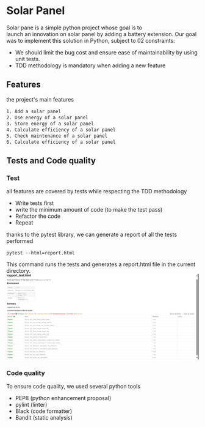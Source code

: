 # Solar Panel

Solar pane is a simple python project whose goal is to  
launch an innovation on solar panel by adding a battery 
extension. Our goal was to implement this solution in Python,
subject to 02 constraints:

- We should limit the bug cost and ensure ease of 
maintainability by using unit tests.
- TDD methodology is mandatory when adding a new feature


## Features
the project's main features 
```text
1. Add a solar panel
2. Use energy of a solar panel
3. Store energy of a solar panel
4. Calculate efficiency of a solar panel
5. Check maintenance of a solar panel
6. Calculate efficiency of a solar panel
```
## Tests and Code quality

### Test
all features are covered by tests while 
respecting the TDD methodology 

- Write tests first
- write the minimum amount of code (to make the test pass)
- Refactor the code
- Repeat

thanks to the pytest library, we can generate a report of 
all the tests performed

```code
pytest --html=report.html
```
This command runs the tests and generates a report.html 
file in the current directory.
![report](source_code/5.png "report")

### Code quality
To ensure code quality, we used several python tools

- PEP8 (python enhancement proposal)
- pylint (linter)
- Black (code formatter)
- Bandit (static analysis)


